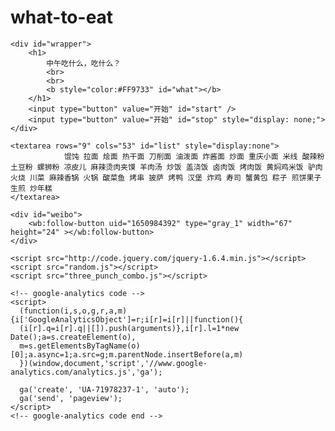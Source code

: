# what-to-eat
<!DOCTYPE HTML>
<html xmlns:wb="http://open.weibo.com/wb">
<head>
    <meta charset="UTF-8">
    <title>中午吃什么</title>
    <meta name="keywords" content="中午吃什么" />
    <meta name="description" content="中午吃什么" />
    <link rel="stylesheet" href="default.css">
    <script src="http://tjs.sjs.sinajs.cn/open/api/js/wb.js" type="text/javascript" charset="utf-8"></script>
    <script type='text/javascript'>
          var _vds = _vds || [];
          window._vds = _vds;
          (function(){
            _vds.push(['setAccountId', 'a1b1ffe6bcd33190']);
            (function() {
              var vds = document.createElement('script');
              vds.type='text/javascript';
              vds.async = true;
              vds.src = ('https:' == document.location.protocol ? 'https://' : 'http://') + 'dn-growing.qbox.me/vds.js';
              var s = document.getElementsByTagName('script')[0];
              s.parentNode.insertBefore(vds, s);
            })();
          })();
      </script>
</head>

<body>

    <div id="wrapper">
        <h1>
            中午吃什么，吃什么？
            <br>
            <br>
            <b style="color:#FF9733" id="what"></b>
        </h1>
        <input type="button" value="开始" id="start" />
        <input type="button" value="开始" id="stop" style="display: none;">
    </div>

    <textarea rows="9" cols="53" id="list" style="display:none">
                馄饨 拉面 烩面 热干面 刀削面 油泼面 炸酱面 炒面 重庆小面 米线 酸辣粉 土豆粉 螺狮粉 凉皮儿 麻辣烫肉夹馍 羊肉汤 炒饭 盖浇饭 卤肉饭 烤肉饭 黄焖鸡米饭 驴肉火烧 川菜 麻辣香锅 火锅 酸菜鱼 烤串 披萨 烤鸭 汉堡 炸鸡 寿司 蟹黄包 粽子 煎饼果子 生煎 炒年糕
    </textarea>

	<div id="weibo">
		<wb:follow-button uid="1650984392" type="gray_1" width="67" height="24" ></wb:follow-button>
	</div>

    <script src="http://code.jquery.com/jquery-1.6.4.min.js"></script>
    <script src="random.js"></script>
    <script src="three_punch_combo.js"></script>

    <!-- google-analytics code -->
    <script>
      (function(i,s,o,g,r,a,m){i['GoogleAnalyticsObject']=r;i[r]=i[r]||function(){
      (i[r].q=i[r].q||[]).push(arguments)},i[r].l=1*new Date();a=s.createElement(o),
      m=s.getElementsByTagName(o)[0];a.async=1;a.src=g;m.parentNode.insertBefore(a,m)
      })(window,document,'script','//www.google-analytics.com/analytics.js','ga');

      ga('create', 'UA-71978237-1', 'auto');
      ga('send', 'pageview');
    </script>
    <!-- google-analytics code end -->

</body>
</html>
